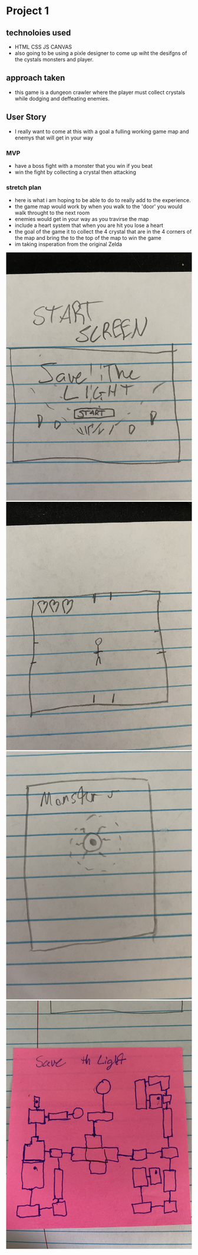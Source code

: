 # Project 1 
## technoloies used
- HTML CSS JS CANVAS
- also going to be using a pixle designer to come up wiht the desifgns of the cystals monsters and player.

## approach taken 
- this game is a dungeon crawler where the player must collect crystals while dodging and deffeating enemies.


## User Story
- I really want to come at this with a goal a fulling working game map and enemys that will get in your way

### MVP
- have a boss fight with a monster that you win if you beat
- win the fight by collecting a crystal then attacking
### stretch plan
- here is what i am hoping to be able to do to really add to the experience.
- the game map would work by when you walk to the 'door' you would walk throught to the next room
- enemies would get in your way as you travirse the map
- include a heart system that when you are hit you lose a heart
- the goal of the game it to collect the 4 crystal that are in the 4 corners of the map and bring the to the top of the map to win the game
- im taking insperation from the original Zelda

![start](img/start.jpg)
![inGameScreen](img/inGameScreen.jpg)
![monster](img/monster.jpg)
![mapLayout](img/mapLayout.jpg)